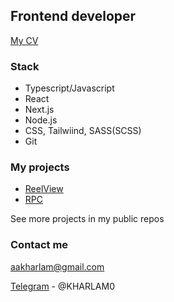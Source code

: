 ## Frontend developer
[My CV](https://drive.google.com/file/d/1l0YJxrzODbE1ljUufpywlPaRf8-5dEdP/view?usp=share_link)

### Stack
- Typescript/Javascript
- React
- Next.js
- Node.js
- CSS, Tailwiind, SASS(SCSS)
- Git

### My projects

- [ReelView](https://github.com/alexkharlam/reelview)
- [RPC](https://github.com/alexkharlam/rpc)

See more projects in my public repos

### Contact me

aakharlam@gmail.com

[Telegram](https://t.me/KHARLAM0) - @KHARLAM0
